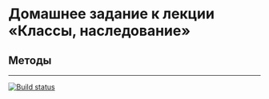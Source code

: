 # Домашнее задание к лекции «Классы, наследование»

## Методы

-----------
[![Build status](https://ci.appveyor.com/api/projects/status/fpb2ypybhksst0n1?svg=true)](https://ci.appveyor.com/project/ASosnin/advanced-rest)
